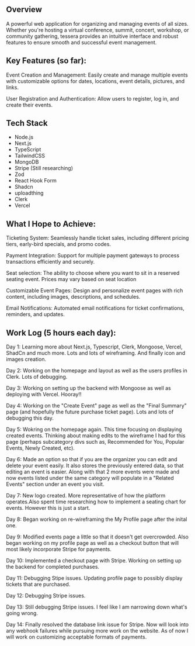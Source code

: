 ## Overview 
A powerful web application for organizing and managing events of all sizes. Whether you're hosting a virtual conference, summit, concert, workshop, or community gathering, tessera provides an intuitive interface and robust features to ensure smooth and successful event management.

## Key Features (so far):
Event Creation and Management: Easily create and manage multiple events with customizable options for dates, locations, event details, pictures, and links.

User Registration and Authentication: Allow users to register, log in, and create their events.

## Tech Stack
- Node.js
- Next.js
- TypeScript
- TailwindCSS
- MongoDB
- Stripe (Still researching)
- Zod
- React Hook Form
- Shadcn
- uploadthing
- Clerk
- Vercel

## What I Hope to Achieve:
Ticketing System: Seamlessly handle ticket sales, including different pricing tiers, early-bird specials, and promo codes.

Payment Integration: Support for multiple payment gateways to process transactions efficiently and securely.

Seat selection: The ability to choose where you want to sit in a reserved seating event. Prices may vary based on seat location

Customizable Event Pages: Design and personalize event pages with rich content, including images, descriptions, and schedules.

Email Notifications: Automated email notifications for ticket confirmations, reminders, and updates.

## Work Log (5 hours each day):
Day 1: Learning more about Next.js, Typescript, Clerk, Mongoose, Vercel, ShadCn and much more. Lots and lots of wireframing. And finally icon and images creation.

Day 2: Working on the homepage and layout as well as the users profiles in Clerk. Lots of debugging.

Day 3: Working on setting up the backend with Mongoose as well as deploying with Vercel. Hooray!!

Day 4: Working on the "Create Event" page as well as the "Final Summary" page (and hopefully the future purchase ticket page). Lots and lots of debugging this day.

Day 5: Wokring on the homepage again. This time focusing on displaying created events. Thinking about making edits to the wireframe I had for this page (perhaps subcategory divs such as, Recommended for You, Popular Events, Newly Created, etc).

Day 6: Made an option so that if you are the organizer you can edit and delete your event easily. It also stores the previously entered data, so that editing an event is easier. Along with that 2 more events were made and now events listed under the same category will populate in a "Related Events" section under an event you visit.

Day 7: New logo created. More representative of how the platform operates.Also spent time researching how to implement a seating chart for events. However this is just a start.

Day 8: Began working on re-wireframing the My Profile page after the inital one.

Day 9: Modified events page a little so that it doesn't get overcrowded. Also began working on my profile page as well as a checkout button that will most likely incorporate Stripe for payments.

Day 10: Implemented a checkout page with Stripe. Working on setting up the backend for completed purchases.

Day 11: Debugging Stipe issues. Updating profile page to possibly display tickets that are purchased.

Day 12: Debugging Stripe issues.

Day 13: Still debugging Stripe issues. I feel like I am narrowing down what's going wrong.

Day 14: Finally resolved the database link issue for Stripe. Now will look into any webhook failures while pursuing more work on the website. As of now I will work on customizing acceptable formats of payments.